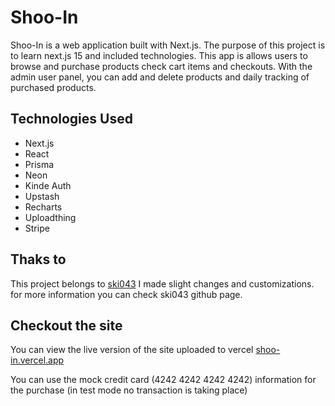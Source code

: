 # Shoo-In

Shoo-In is a web application built with Next.js. The purpose of this project is to learn next.js 15 and included technologies. This app is allows users to browse and purchase products check cart items and checkouts. With the admin user panel, you can add and delete products and daily tracking of purchased products.

## Technologies Used

- Next.js
- React
- Prisma
- Neon
- Kinde Auth
- Upstash
- Recharts
- Uploadthing
- Stripe

## Thaks to

This project belongs to <a href='https://github.com/ski043'>ski043</a> I made slight changes and customizations. for more information you can check ski043 github page.

## Checkout the site

You can view the live version of the site uploaded to vercel <a href='https://shoo-in.vercel.app/'>shoo-in.vercel.app</a>

You can use the mock credit card (4242 4242 4242 4242) information for the purchase (in test mode no transaction is taking place)